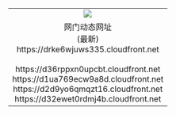 ﻿<table>
  <tr></tr>
  <tr><td colspan=2 align=center><img src="https://drke6wjuws335.cloudfront.net/Up/oGate.jpg" /></td></tr>
  <tr><td colspan=2 align=center>网门动态网址<br/>(最新)
<br>https://drke6wjuws335.cloudfront.net
<br/>
<br>https://d36rppxn0upcbt.cloudfront.net
<br>https://d1ua769ecw9a8d.cloudfront.net
<br>https://d2d9yo6qmqzt16.cloudfront.net
<br>https://d32ewet0rdmj4b.cloudfront.net
    </td>
  </tr>
</table>
